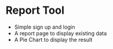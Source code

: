# Report Tool
- Simple sign up and login
- A report page to display existing data
- A Pie Chart to display the result
